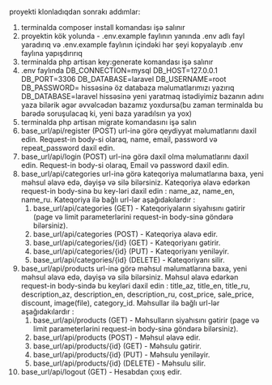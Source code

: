 
proyekti klonladıqdan sonrakı addımlar:

1) terminalda composer install komandası işə salınır 
2) proyektin kök yolunda - .env.example faylının yanında .env adlı fayl yaradırıq və .env.example faylının içindəki hər şeyi kopyalayıb .env faylına yapışdırırıq
3) terminalda php artisan key:generate komandası işə salınır
4) .env faylında 
DB_CONNECTION=mysql
DB_HOST=127.0.0.1
DB_PORT=3306
DB_DATABASE=laravel
DB_USERNAME=root
DB_PASSWORD=
hissəsinə öz databaza məlumatlarımızı yazırıq DB_DATABASE=laravel hissəsinə yeni yaratmaq istədiyimiz bazanın adını yaza bilərik 
əgər əvvəlcədən bazamız yoxdursa(bu zaman terminalda bu barədə soruşulacaq ki, yeni baza yaradılsın ya yox)
5) terminalda php artisan migrate komandasını işə salın
6) base_url/api/register (POST) url-inə görə qeydiyyat məlumatlarını daxil edin. Request-in body-si olaraq, name, email, password və repeat_password daxil edin. 
7) base_url/api/login (POST) url-inə görə daxil olma məlumatlarını daxil edin. Request-in body-si olaraq, Email və password daxil edin.
8) base_url/api/categories url-inə görə kateqoriya məlumatlarına baxa, yeni məhsul əlavə edə, dəyişə və silə bilərsiniz. Kateqoriya əlavə edərkən request-in body-sinə bu key-ləri daxil edin : name_az, name_en, name_ru. Kateqoriya ilə bağlı url-lər aşağıdakılardır : 
    1. base_url/api/categories (GET) - Kateqoriyaların siyahısını gətirir (page və limit parameterlərini request-in body-sinə göndərə bilərsiniz).
    2. base_url/api/categories (POST) - Kateqoriya əlavə edir.
    3. base_url/api/categories/{id} (GET) - Kateqoriyanı gətirir.
    4. base_url/api/categories/{id} (PUT) - Kateqoriyanı yeniləyir.
    5. base_url/api/categories/{id} (DELETE) - Kateqoriyanı silir.
9) base_url/api/products url-inə görə məhsul məlumatlarına baxa, yeni məhsul əlavə edə, dəyişə və silə bilərsiniz. Məhsul əlavə edərkən request-in body-sində bu keyləri daxil edin : title_az, title_en, title_ru, description_az, description_en, description_ru, cost_price, sale_price, discount, image(file), category_id. Məhsullar ilə bağlı url-lər aşağıdakılardır :
    1. base_url/api/products (GET) - Məhsulların siyahısını gətirir (page və limit parameterlərini request-in body-sinə göndərə bilərsiniz).
    2. base_url/api/products (POST) - Məhsul əlavə edir.
    3. base_url/api/products/{id} (GET) - Məhsulu gətirir.
    4. base_url/api/products/{id} (PUT) - Məhsulu yeniləyir.
    5. base_url/api/products/{id} (DELETE) - Məhsulu silir.
10) base_url/api/logout (GET) - Hesabdan çıxış edir.
